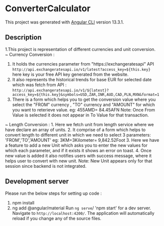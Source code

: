 # ConverterCalculator

This project was generated with [Angular CLI](https://github.com/angular/angular-cli) version 13.3.1.

## Description
1.This project is representation of different currencies and unit conversion.
~ Currency Conversion :
   1. It holds the currencies parameter from "https://exchangeratesapi" API `http://api.exchangeratesapi.io/v1/latest?access_key=${this.key}` here key is your free API         key generated from the website.
   2. It also represents the historical trends for base EUR for selected date which was fetch from API : 
      `http://api.exchangeratesapi.io/v1/${latest}?access_key=${this.key}&symbols=USD,ZAR,INR,AUD,CAD,PLN,MXN&format=1` 
   3. There is a form which helps you to get the conversion value where you select the "FROM" currency , "TO" currency and "AMOUNT" for which you want to reterieve             value.
      eg: 455AMD= 84.45AFN 
      Note: Once From Value is selected it does not appear in To Value for that transaction.
      
~ Length Conversion :
  	1. Here we fetch unit from length service where we have declare an array of units.
    2. It comprise of a form which helps to convert length to different unit in which we need to select 3 parameters: 'FROM','TO','AMOUNT'
        eg: 3KM=3Kilometer= 9,842.52Foot
    3. Here we have a feature to add a new Unit which asks you to enter the new values for which each parameter, and if it exists it shows an error on toast.
    4. Once new value is added it also notifies users with success message, where it helps user to convert with new unit.
       Note: New Unit appears only for that session since backend is not integrated.
      

## Development server
Please run the below steps for setting up code :
  1. npm install
  2. ng add @angular/material
Run `ng serve`/ 'npm start' for a dev server. Navigate to `http://localhost:4200/`. The application will automatically reload if you change any of the source files.



